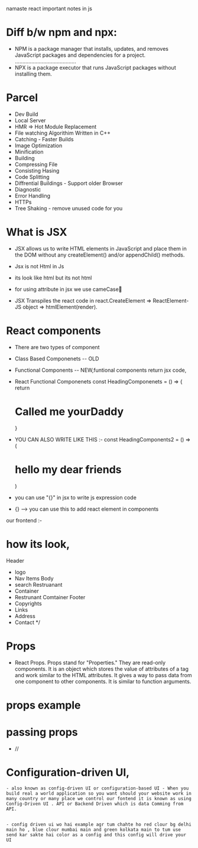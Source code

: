 namaste react
important notes in js 

# Diff b/w npm and npx:
- NPM is a package manager that installs, updates, and removes JavaScript packages and dependencies for a project.
.........................................
- NPX is a package executor that runs JavaScript packages without installing them.

# Parcel
- Dev Build
- Local Server 
- HMR => Hot Module Replacement
- File watching Algorithim Written in C++
- Catching - Faster Builds
- Image Optimization
- Minification
- Building 
- Compressing File 
- Consisting Hasing
- Code Splitting 
- Diffrential Buildings - Support older Browser
- Diagnostic
- Error Handling 
- HTTPs
- Tree Shaking - remove unused code for you

# What is JSX
- JSX allows us to write HTML elements in JavaScript and place them in the DOM without any createElement() and/or appendChild() methods.

- Jsx is not Html in Js
- its look like html but  its not html
- for using attribute in jsx we use cameCase🐪
- JSX Transpiles the react code in react.CreateElement => ReactElement-JS object => htmlElement(render).

# React components

- There are two types of component 
- Class Based Componenets -- OLD
- Functional Components -- NEW,funtional components return jsx code,

 - React Functional Componenets
 const HeadingComponenets = () => {
    return <h1>Called me yourDaddy</h1>
 }
 - YOU CAN ALSO WRITE LIKE THIS :-
 const HeadingComponents2 = () => ( <h1>hello my dear friends</h1>)

 - you can use "{}" in jsx to write js expression code

 - {} --> you can use this to add react element in components

our frontend :-
# how its look,

Header 
- logo 
- Nav Items
Body
- search Restruanant
- Container
- Restrunant Comtainer
Footer
- Copyrights
- Links
- Address
- Contact
*/

<!--  const Title = () => (
 <h1 className="head" tabIndex="5">
    Namaste Reactt using Jsx🚀
 </h1>
 );

 // React Functional Componenets
 const HeadingComponenets = () => (
    <div id="container">
        <Title/>  {/* Name of other componenets also called components composition */}
   <h1 className="heading">Called me yourDaddy</h1>
   </div>
  -->

  # Props
  - React Props. Props stand for "Properties." They are read-only components. It is an object which stores the value of attributes of a tag and work similar to the HTML attributes. It gives a way to pass data from one component to other components. It is similar to function arguments.

  # props example 
   # passing props 

  - <Restaurantcard resName="Mcdonalds" cusine="Burger , italian" stars="4.3 stars" time="38 minutes"/>
        // <Restaurantcard resName="kfc" cusine="Fried Chicken , American"  stars="4.5 stars" time="30 minutes"/>

   # Configuration-driven UI, 
    - also known as config-driven UI or configuration-based UI - When you build real a world application so you want should your website work in many country or many place we control our fontend it is known as using Config-Driven UI . API or Backend Driven which is data Comming from API.


    - config driven ui wo hai example agr tum chahte ho red clour bg delhi main ho , blue clour mumbai main and green kolkata main to tum use send kar sakte hai color as a config and this config will drive your UI